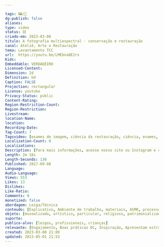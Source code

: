 ```yaml
---

tags: 🖼️/🎥️
dg-publish: false
aliases: 
type: video
status: 🟨️ 
criado-em: 2023-03-08
titulo: A fotografia multiespectral - conservação e restauração
canal: Ateliê, Arte e Restauração
tema: Levantamento TCC 
url:  https://youtu.be/LMEbna8E2rs
Kids: 
Embeddable: VERDADEIRO
Licensed-Content: 
Dimension: 2d
Definition: hd
Caption: FALSE
Projection: rectangular
License: youtube
Privacy-Status: public
Content-Rating: 
Region-Restriction-Count: 
Region-Restriction: 
Livestream: 
location-Name: 
location: 
Recording-Date: 
Tag-Count: 7
Tagsvideo: [exames de imagem, ciência da restauração, ciência, exames, restauração, restauro, pintura]
Localization-Count: 0
Localizations: 
Description: [Para mais informações, acesse nosso site ou Instagram e conheça um pouco mais sobre o nosso trabalho.<br><br>www.ateliearterestauracao.com.br<br><br>www.instagram.com/ateliearterestauracao]
Length: 2m 16s
Length-Seconds: 136
Published: 2017-09-08
Language: 
Audio-Language: 
Views: 553
Likes: 13
Dislikes: 
Like-Ratio: 
Comments: 0
monetized: false
abordagem: Leiga/Técnica
conteudo: [Explicativo, Ambiente de trabalho, materiais, ASMR, processos]
objeto: [musealizado, artístico, particular, religioso, patrimonializado, histórico]
suporte:
publico-alvo: [leigos, profissionais, crianças]
relevante: [Engajamento, Boas práticas DC, Inspiração, Apresentam estratégias de DC, Inovações, cibercultura]
created: 2023-03-08 21:09
updated: 2023-05-01 21:53
---
```

